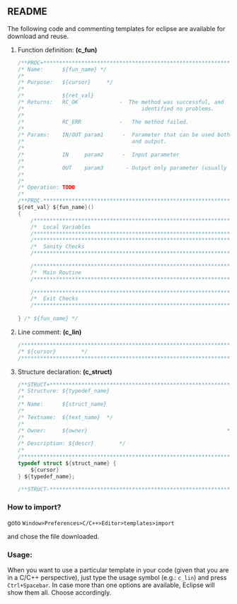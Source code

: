 README
------

The following code and commenting templates for eclipse are available for download and reuse.

1. Function definition: __(c_fun)__

    ```C
	/**PROC+**********************************************************************/
	/* Name:      ${fun_name} */
	/*                                                                           */
	/* Purpose:   ${cursor}		*/
	/*                                                                           */
	/*			  ${ret_val}													 */
	/* Returns:   RC_OK            	-  The method was successful, and  			 */
	/*                                     identified no problems.               */
	/*                                                                           */
	/*            RC_ERR  			-  	The method failed.  					 */
	/*                                                                           */
	/* Params:    IN/OUT param1      - 	Parameter that can be used both as input */
	/*									and output.								 */
	/*                                                                           */
	/*            IN     param2      - 	Input parameter				           	 */
	/*                                                                           */
	/*            OUT    param3       - Output only parameter (usually a pointer)*/
	/*                                                                           */
	/*                                                                           */
	/* Operation: TODO															 */
	/*                                                                           */
	/**PROC-**********************************************************************/
	${ret_val} ${fun_name}()
	{
		/***************************************************************************/
		/*	Local Variables														   */
		/***************************************************************************/
		/***************************************************************************/
		/*	Sanity Checks														   */
		/***************************************************************************/
	
		/***************************************************************************/
		/*	Main Routine														   */
		/***************************************************************************/
		
		/***************************************************************************/
		/*	Exit Checks															   */
		/***************************************************************************/
			
	} /* ${fun_name} */
	```
2. Line comment: __(c_lin)__
	```C
	/***************************************************************************/
	/* ${cursor}	    */
	/***************************************************************************/
	```

3. Structure declaration: __(c_struct)__
	```C
	/**STRUCT+********************************************************************/
	/* Structure: ${typedef_name}												 */
	/*                                                                           */
	/* Name:      ${struct_name}												 */
	/*                                                                           */
	/* Textname:  ${text_name}	*/
	/*                                                                           */
	/* Owner:     ${owner}                                            */
	/*                                                                           */
	/* Description: ${descr}        */
	/*                                                                           */
	/*****************************************************************************/
	typedef struct ${struct_name} {
		${cursor}
	} ${typedef_name};
	
	/**STRUCT-********************************************************************/
	```


### How to import?

goto `Window>Preferences>C/C++>Editor>templates>import` 

and chose the file downloaded.

### Usage:

When you want to use a particular template in your code (given that you are in a C/C++ perspective), 
just type the usage symbol (e.g.: `c_lin`) and press `Ctrl+Spacebar`. In case more than one options are 
available, Eclipse will show them all. Choose accordingly.
